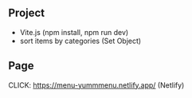 ## Project

- Vite.js (npm install, npm run dev)
- sort items by categories (Set Object)

## Page

CLICK: https://menu-yummmenu.netlify.app/ (Netlify)

